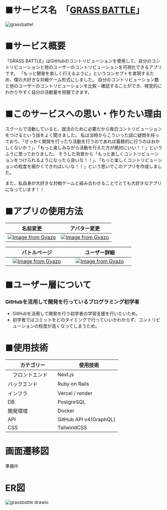 # ■サービス名　「[GRASS BATTLE](https://www.grassbattle.com)」
![grassbattel](https://github.com/user-attachments/assets/e8562f5c-76ea-45d0-a9cd-d85f5dcbd35d)

# ■サービス概要
「GRASS BATTLE」はGitHubのコントリビューションを使用して、自分のコントリビューションと他のユーザーのコントリビューションを可視化できるアプリです。
「もっと開発を楽しく行えるように」というコンセプトを実現するため、僕の大好きな対戦ゲーム形式にしました。
自分のコントリビューション数と他のユーザーのコントリビューションを比較・確認することができ、視覚的にわかりやすく自分の活動量を把握できます。

# ■このサービスへの思い・作りたい理由
スクールで活動していると、就活のために必要だから毎日コントリビューションをつけるという話をよく聞きました。
私は当時からこういった話に疑問を持っており、「せっかく開発を行ったり活動を行うのであれば義務的に行うのはおかしくないか？」、「もっと楽しみながら活動を行えた方が絶対にいい！！」というふうに思っておりました。
そうした背景から「もっと楽しくコントリビューションをつけられるようになったら良いな！！」、「もっと楽しくコントリビューションの粒度を細かくできればいいな！！」という思いでこのアプリを作成しました。

また、私自身が大好きな対戦ゲームと組み合わせることでとても大好きなアプリになっています！！

# ■アプリの使用方法
|名前変更|アバター変更|
|---|---|
| [![Image from Gyazo](https://i.gyazo.com/9102513d5fe48c6b081030c8615f178c.gif)](https://gyazo.com/9102513d5fe48c6b081030c8615f178c) | [![Image from Gyazo](https://i.gyazo.com/2bec4f0d1ca5e26ae87839b3cc5450b4.gif)](https://gyazo.com/2bec4f0d1ca5e26ae87839b3cc5450b4) |

|バトルページ|ユーザー詳細|
|---|---|
|　[![Image from Gyazo](https://i.gyazo.com/d28928afabb37e17a905902f4c993a39.gif)](https://gyazo.com/d28928afabb37e17a905902f4c993a39)　|　[![Image from Gyazo](https://i.gyazo.com/f892ce8d0782ea82e7e60c7383125b06.gif)](https://gyazo.com/f892ce8d0782ea82e7e60c7383125b06)　|

# ■ユーザー層について
### GitHubを活用して開発を行っているプログラミング初学者
- GitHubを活用して開発を行う初学者の学習支援を行いたいため。
- 初学者ではコミットをどのタイミングで行っていいかわからず、コントリビューションの粒度が高くなってしまうため。

# ■使用技術
|　カテゴリー　|　使用技術　|
| --- | --- |
|　フロントエンド　| Next.js |
| バックエンド | Ruby on Rails |
| インフラ　| Vercel / render　　|
| DB | PostgreSQL |
| 開発環境 | Docker |
| API | GitHub API v4(GraphQL) |
| CSS | TailwindCSS |

# 画面遷移図
準備中
# ER図
![grassbattle drawio](https://github.com/user-attachments/assets/88587936-66a5-4bc2-a2e3-fd4fa60d0aa4)


